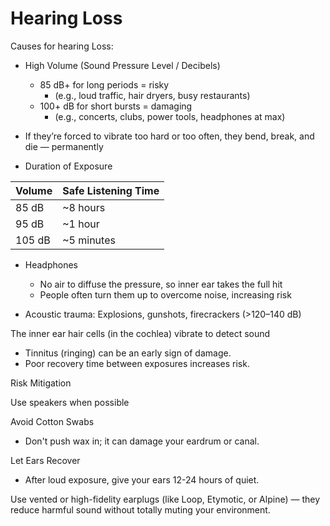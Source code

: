 # Hearing Loss

Causes for hearing Loss:

- High Volume (Sound Pressure Level / Decibels)
    - 85 dB+ for long periods = risky
        - (e.g., loud traffic, hair dryers, busy restaurants)
    - 100+ dB for short bursts = damaging
        - (e.g., concerts, clubs, power tools, headphones at max)

- If they’re forced to vibrate too hard or too often, they bend, break, and die — permanently

- Duration of Exposure

| Volume | Safe Listening Time |
|--------|----------------------|
| 85 dB  | ~8 hours             |
| 95 dB  | ~1 hour              |
| 105 dB | ~5 minutes           |

- Headphones
    - No air to diffuse the pressure, so inner ear takes the full hit
    - People often turn them up to overcome noise, increasing risk

- Acoustic trauma: Explosions, gunshots, firecrackers (>120–140 dB)



The inner ear hair cells (in the cochlea) vibrate to detect sound

- Tinnitus (ringing) can be an early sign of damage.
- Poor recovery time between exposures increases risk.

Risk Mitigation

Use speakers when possible

Avoid Cotton Swabs

- Don't push wax in; it can damage your eardrum or canal.
 
Let Ears Recover

- After loud exposure, give your ears 12-24 hours of quiet.

Use vented or high-fidelity earplugs (like Loop, Etymotic, or Alpine) — they reduce harmful sound without totally muting your environment.




 